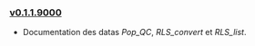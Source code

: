 ### [v0.1.1.9000](https://github.com/INESSS-QC/inesss1/pull/3)
* Documentation des datas *Pop_QC*, *RLS_convert* et *RLS_list*.
